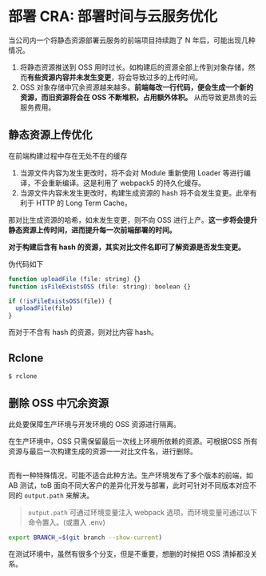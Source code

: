 # 部署 CRA: 部署时间与云服务优化

当公司内一个将静态资源部署云服务的前端项目持续跑了 N 年后，可能出现几种情况。

1. 将静态资源推送到 OSS 用时过长。如构建后的资源全部上传到对象存储，然而**有些资源内容并未发生变更**，将会导致过多的上传时间。
1. OSS 对象存储中冗余资源越来越多。**前端每改一行代码，便会生成一个新的资源，而旧资源将会在 OSS 不断堆积，占用额外体积。** 从而导致更昂贵的云服务费用。

## 静态资源上传优化

在前端构建过程中存在无处不在的缓存

1. 当源文件内容为发生更改时，将不会对 Module 重新使用 Loader 等进行编译，不会重新编译。这是利用了 webpack5 的持久化缓存。
1. 当源文件内容未发生更改时，构建生成资源的 hash 将不会发生变更。此举有利于 HTTP 的 Long Term Cache。

那对比生成资源的哈希，如未发生变更，则不向 OSS 进行上产。**这一步将会提升静态资源上传时间，进而提升每一次前端部署的时间。**

**对于构建后含有 hash 的资源，其实对比文件名即可了解资源是否发生变更。**

伪代码如下

``` js
function uploadFile (file: string) {}
function isFileExistsOSS (file: string): boolean {}

if (!isFileExistsOSS(file)) {
  uploadFile(file)
}
```

而对于不含有 hash 的资源，则对比内容 hash。

## Rclone

``` js
$ rclone
```

## 删除 OSS 中冗余资源

此处要保障生产环境与开发环境的 OSS 资源进行隔离。

在生产环境中，OSS 只需保留最后一次线上环境所依赖的资源。可根据OSS 所有资源与最后一次构建生成的资源一一对比文件名，进行删除。

``` js

```

而有一种特殊情况，可能不适合此种方法。生产环境发布了多个版本的前端，如 AB 测试，toB 面向不同大客户的差异化开发与部署，此时可针对不同版本对应不同的 `output.path` 来解决。

> `output.path` 可通过环境变量注入 webpack 选项，而环境变量可通过以下命令置入。(或置入 .env)

``` bash
export BRANCH_=$(git branch --show-current)
```

在测试环境中，虽然有很多个分支，但是不重要，想删的时候把 OSS 清掉都没关系。

